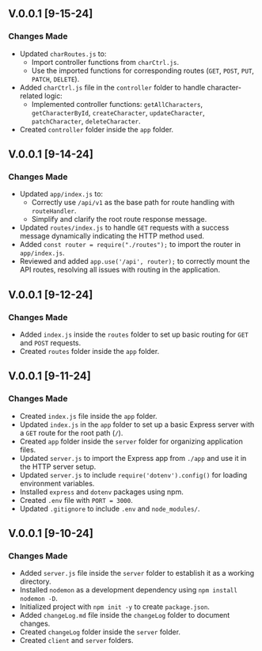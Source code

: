 ## V.0.0.1 [9-15-24]

### Changes Made
- Updated `charRoutes.js` to:
  - Import controller functions from `charCtrl.js`.
  - Use the imported functions for corresponding routes (`GET`, `POST`, `PUT`, `PATCH`, `DELETE`).
- Added `charCtrl.js` file in the `controller` folder to handle character-related logic:
  - Implemented controller functions: `getAllCharacters`, `getCharacterById`, `createCharacter`, `updateCharacter`, `patchCharacter`, `deleteCharacter`.
- Created `controller` folder inside the `app` folder.

## V.0.0.1 [9-14-24]

### Changes Made
- Updated `app/index.js` to:
  - Correctly use `/api/v1` as the base path for route handling with `routeHandler`.
  - Simplify and clarify the root route response message.
- Updated `routes/index.js` to handle `GET` requests with a success message dynamically indicating the HTTP method used.
- Added `const router = require("./routes");` to import the router in `app/index.js`.
- Reviewed and added `app.use('/api', router);` to correctly mount the API routes, resolving all issues with routing in the application.

## V.0.0.1 [9-12-24]

### Changes Made
- Added `index.js` inside the `routes` folder to set up basic routing for `GET` and `POST` requests.
- Created `routes` folder inside the `app` folder.

## V.0.0.1 [9-11-24]

### Changes Made
- Created `index.js` file inside the `app` folder.
- Updated `index.js` in the `app` folder to set up a basic Express server with a `GET` route for the root path (`/`).
- Created `app` folder inside the `server` folder for organizing application files.
- Updated `server.js` to import the Express app from `./app` and use it in the HTTP server setup.
- Updated `server.js` to include `require('dotenv').config()` for loading environment variables.
- Installed `express` and `dotenv` packages using npm.
- Created `.env` file with `PORT = 3000`.
- Updated `.gitignore` to include `.env` and `node_modules/`.

## V.0.0.1 [9-10-24]

### Changes Made
- Added `server.js` file inside the `server` folder to establish it as a working directory.
- Installed `nodemon` as a development dependency using `npm install nodemon -D`.
- Initialized project with `npm init -y` to create `package.json`.
- Added `changeLog.md` file inside the `changeLog` folder to document changes.
- Created `changeLog` folder inside the `server` folder.
- Created `client` and `server` folders.
